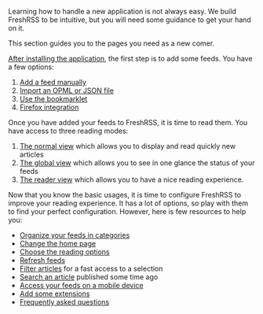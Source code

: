 Learning how to handle a new application is not always easy. We build FreshRSS to be intuitive, but you will need some guidance to get your hand on it.

This section guides you to the pages you need as a new comer.

[After installing the application](../admins/02_Installation.md), the first step is to add some feeds. You have a few options:

1. [Add a feed manually](04_Subscriptions.md#adding-a-feed)
2. [Import an OPML or JSON file](04_Subscriptions.md#import-and-export)
3. [Use the bookmarklet](04_Subscriptions.md#use-bookmarklet)
4. [Firefox integration](04_Subscriptions.md#firefox-subscription-service)

Once you have added your feeds to FreshRSS, it is time to read them. You have access to three reading modes:

1. [The normal view](03_Main_view.md#normal-view) which allows you to display and read quickly new articles
2. [The global view](03_Main_view.md#global-view) which allows you to see in one glance the status of your feeds
3. [The reader view](03_Main_view.md#reader-view) which allows you to have a nice reading experience.

Now that you know the basic usages, it is time to configure FreshRSS to improve your reading experience. It has a lot of options, so play with them to find your perfect configuration. However, here is few resources to help you:

* [Organize your feeds in categories](04_Subscriptions.md#feed-management)
* [Change the home page](05_Configuration.md#changing-the-view)
* [Choose the reading options](05_Configuration.md#reading-options)
* [Refresh feeds](03_Main_view.md#refreshing-feeds)
* [Filter articles](03_Main_view.md#filtering-articles) for a fast access to a selection
* [Search an article](03_Main_view.md#searching-articles) published some time ago
* [Access your feeds on a mobile device](06_Mobile_access.md)
* [Add some extensions](https://github.com/FreshRSS/Extensions)
* [Frequently asked questions](07_Frequently_Asked_Questions.md)
